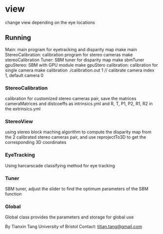 view
====

change view depending on the eye locations

## Running
Main: main program for eyetracking and disparity map 
make main
StereoCalibration: calibration program for stereo cameras
make stereoCalibration
Tuner: SBM tuner for disparity map
make sbmTuner
gpuStereo: SBM with GPU module
make gpuStero
calibration: calibration for single camera
make calibration
./calibration.out 1
// calibrate camera index 1, default camera 0

### StereoCalibration
calibration for customized stereo cameras pair,
save the matrices cameraMatrices and distcoeffs as intrinsics.yml 
and R, T, P1, P2, R1, R2 in the extrinsics.yml


### StereoView
using stereo block maching algorithm to compute the disparity map from 
the 2 calibrated stereo cameras pair, and use reprojectTo3D to get the 
corresponding 3D coordinates

### EyeTracking
Using harcarscade classifying method for eye tracking


### Tuner
SBM tuner, adjust the slider to find the optimum parameters of the SBM function


### Global
Global class provides the parameters and storage for global use

By Tianxin Tang
University of Bristol
Contact: titian.tang@gmail.com